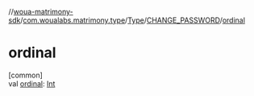 //[woua-matrimony-sdk](../../../../index.md)/[com.woualabs.matrimony.type](../../index.md)/[Type](../index.md)/[CHANGE_PASSWORD](index.md)/[ordinal](ordinal.md)

# ordinal

[common]\
val [ordinal](ordinal.md): [Int](https://kotlinlang.org/api/latest/jvm/stdlib/kotlin/-int/index.html)
